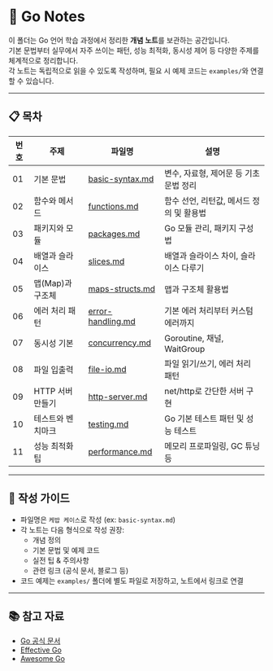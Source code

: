 # 📝 Go Notes

이 폴더는 Go 언어 학습 과정에서 정리한 **개념 노트**를 보관하는 공간입니다.  
기본 문법부터 실무에서 자주 쓰이는 패턴, 성능 최적화, 동시성 제어 등 다양한 주제를 체계적으로 정리합니다.  
각 노트는 독립적으로 읽을 수 있도록 작성하며, 필요 시 예제 코드는 `examples/`와 연결할 수 있습니다.

---

## 📋 목차

| 번호 | 주제 | 파일명 | 설명 |
|---|---|---|---|
| 01 | 기본 문법 | [basic-syntax.md](./basic-syntax.md) | 변수, 자료형, 제어문 등 기초 문법 정리 |
| 02 | 함수와 메서드 | [functions.md](./functions.md) | 함수 선언, 리턴값, 메서드 정의 및 활용법 |
| 03 | 패키지와 모듈 | [packages.md](./packages.md) | Go 모듈 관리, 패키지 구성법 |
| 04 | 배열과 슬라이스 | [slices.md](./slices.md) | 배열과 슬라이스 차이, 슬라이스 다루기 |
| 05 | 맵(Map)과 구조체 | [maps-structs.md](./maps-structs.md) | 맵과 구조체 활용법 |
| 06 | 에러 처리 패턴 | [error-handling.md](./error-handling.md) | 기본 에러 처리부터 커스텀 에러까지 |
| 07 | 동시성 기본 | [concurrency.md](./concurrency.md) | Goroutine, 채널, WaitGroup |
| 08 | 파일 입출력 | [file-io.md](./file-io.md) | 파일 읽기/쓰기, 에러 처리 패턴 |
| 09 | HTTP 서버 만들기 | [http-server.md](./http-server.md) | net/http로 간단한 서버 구현 |
| 10 | 테스트와 벤치마크 | [testing.md](./testing.md) | Go 기본 테스트 패턴 및 성능 테스트 |
| 11 | 성능 최적화 팁 | [performance.md](./performance.md) | 메모리 프로파일링, GC 튜닝 등 |

---

## 📝 작성 가이드
- 파일명은 `케밥 케이스`로 작성 (ex: `basic-syntax.md`)
- 각 노트는 다음 형식으로 작성 권장:
    - 개념 정의
    - 기본 문법 및 예제 코드
    - 실전 팁 & 주의사항
    - 관련 링크 (공식 문서, 블로그 등)
- 코드 예제는 `examples/` 폴더에 별도 파일로 저장하고, 노트에서 링크로 연결

---

## 📚 참고 자료
- [Go 공식 문서](https://go.dev/doc/)
- [Effective Go](https://go.dev/doc/effective_go)
- [Awesome Go](https://github.com/avelino/awesome-go)
